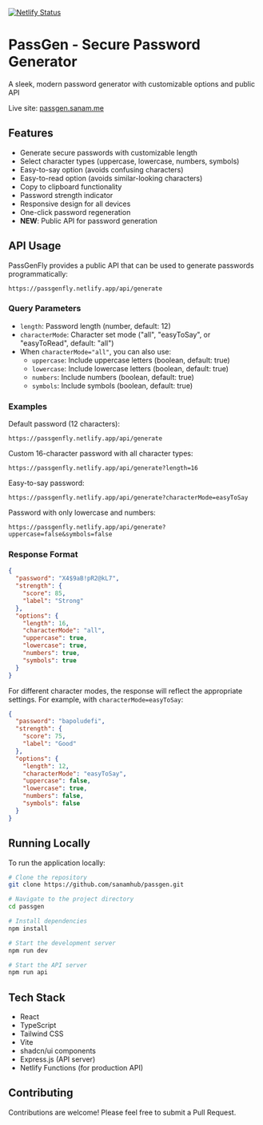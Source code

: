 [![Netlify Status](https://api.netlify.com/api/v1/badges/d7e4210e-05a7-4f98-adba-154a9ef643c1/deploy-status)](https://app.netlify.com/sites/passgenfly/deploys)

# PassGen - Secure Password Generator

A sleek, modern password generator with customizable options and public API

Live site: [passgen.sanam.me](https://passgen.sanam.me)

## Features

- Generate secure passwords with customizable length
- Select character types (uppercase, lowercase, numbers, symbols)
- Easy-to-say option (avoids confusing characters)
- Easy-to-read option (avoids similar-looking characters)
- Copy to clipboard functionality
- Password strength indicator
- Responsive design for all devices
- One-click password regeneration
- **NEW**: Public API for password generation

## API Usage

PassGenFly provides a public API that can be used to generate passwords programmatically:

```
https://passgenfly.netlify.app/api/generate
```

### Query Parameters

- `length`: Password length (number, default: 12)
- `characterMode`: Character set mode ("all", "easyToSay", or "easyToRead", default: "all")
- When `characterMode="all"`, you can also use:
  - `uppercase`: Include uppercase letters (boolean, default: true)
  - `lowercase`: Include lowercase letters (boolean, default: true)
  - `numbers`: Include numbers (boolean, default: true)
  - `symbols`: Include symbols (boolean, default: true)

### Examples

Default password (12 characters):

```
https://passgenfly.netlify.app/api/generate
```

Custom 16-character password with all character types:

```
https://passgenfly.netlify.app/api/generate?length=16
```

Easy-to-say password:

```
https://passgenfly.netlify.app/api/generate?characterMode=easyToSay
```

Password with only lowercase and numbers:

```
https://passgenfly.netlify.app/api/generate?uppercase=false&symbols=false
```

### Response Format

```json
{
  "password": "X4$9aB!pR2@kL7",
  "strength": {
    "score": 85,
    "label": "Strong"
  },
  "options": {
    "length": 16,
    "characterMode": "all",
    "uppercase": true,
    "lowercase": true,
    "numbers": true,
    "symbols": true
  }
}
```

For different character modes, the response will reflect the appropriate settings. For example, with `characterMode=easyToSay`:

```json
{
  "password": "bapoludefi",
  "strength": {
    "score": 75,
    "label": "Good"
  },
  "options": {
    "length": 12,
    "characterMode": "easyToSay",
    "uppercase": false,
    "lowercase": true,
    "numbers": false,
    "symbols": false
  }
}
```

## Running Locally

To run the application locally:

```sh
# Clone the repository
git clone https://github.com/sanamhub/passgen.git

# Navigate to the project directory
cd passgen

# Install dependencies
npm install

# Start the development server
npm run dev

# Start the API server
npm run api
```

## Tech Stack

- React
- TypeScript
- Tailwind CSS
- Vite
- shadcn/ui components
- Express.js (API server)
- Netlify Functions (for production API)

## Contributing

Contributions are welcome! Please feel free to submit a Pull Request.
